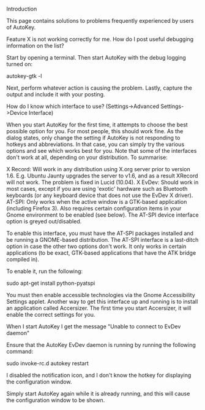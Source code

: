 Introduction

This page contains solutions to problems frequently experienced by users of AutoKey.

Feature X is not working correctly for me. How do I post useful debugging information on the list?

Start by opening a terminal. Then start AutoKey with the debug logging turned on:

autokey-gtk -l

Next, perform whatever action is causing the problem. Lastly, capture the output and include it with your posting.

How do I know which interface to use? (Settings->Advanced Settings->Device Interface)

When you start AutoKey for the first time, it attempts to choose the best possible option for you. For most people, this should work fine. As the dialog states, only change the setting if AutoKey is not responding to hotkeys and abbreviations. In that case, you can simply try the various options and see which works best for you. Note that some of the interfaces don't work at all, depending on your distribution. To summarise:

X Record: Will work in any distribution using X.org server prior to version 1.6. E.g. Ubuntu Jaunty upgrades the server to v1.6, and as a result XRecord will not work. The problem is fixed in Lucid (10.04).
X EvDev: Should work in most cases, except if you are using 'exotic' hardware such as Bluetooth keyboards (or any keyboard device that does not use the EvDev X driver).
AT-SPI: Only works when the active window is a GTK-based application (including Firefox 3). Also requires certain configuration items in your Gnome environment to be enabled (see below).
The AT-SPI device interface option is greyed out/disabled.

To enable this interface, you must have the AT-SPI packages installed and be running a GNOME-based distribution. The AT-SPI interface is a last-ditch option in case the other two options don't work. It only works in certain applications (to be exact, GTK-based applications that have the ATK bridge compiled in).

To enable it, run the following:

sudo apt-get install python-pyatspi

You must then enable accessible technologies via the Gnome Accessibility Settings applet. Another way to get this interface up and running is to install an application called Accersizer. The first time you start Accersizer, it will enable the correct settings for you.

When I start AutoKey I get the message "Unable to connect to EvDev daemon"

Ensure that the AutoKey EvDev daemon is running by running the following command:

sudo invoke-rc.d autokey restart

I disabled the notification icon, and I don't know the hotkey for displaying the configuration window.

Simply start AutoKey again while it is already running, and this will cause the configuration window to be shown.
